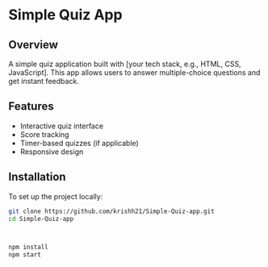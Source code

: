 # Simple Quiz App

## Overview
A simple quiz application built with [your tech stack, e.g., HTML, CSS, JavaScript]. This app allows users to answer multiple-choice questions and get instant feedback.

## Features
- Interactive quiz interface
- Score tracking
- Timer-based quizzes (if applicable)
- Responsive design

## Installation
To set up the project locally:
```bash
git clone https://github.com/krishh21/Simple-Quiz-app.git
cd Simple-Quiz-app



npm install
npm start
